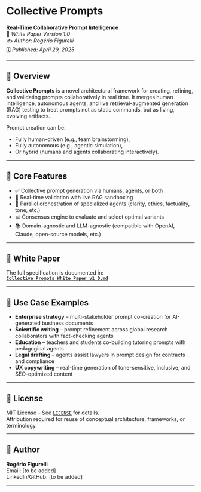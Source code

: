 # Collective Prompts  
**Real-Time Collaborative Prompt Intelligence**  
📄 *White Paper Version 1.0*  
✍️ *Author: Rogério Figurelli*  
🗓️ *Published: April 29, 2025*

---

## 📘 Overview

**Collective Prompts** is a novel architectural framework for creating, refining, and validating prompts collaboratively in real time. It merges human intelligence, autonomous agents, and live retrieval-augmented generation (RAG) testing to treat prompts not as static commands, but as living, evolving artifacts.

Prompt creation can be:
- Fully human-driven (e.g., team brainstorming),
- Fully autonomous (e.g., agentic simulation),
- Or hybrid (humans and agents collaborating interactively).

---

## 🧠 Core Features

- ✅ Collective prompt generation via humans, agents, or both  
- 🔄 Real-time validation with live RAG sandboxing  
- 🧩 Parallel orchestration of specialized agents (clarity, ethics, factuality, tone, etc.)  
- 📊 Consensus engine to evaluate and select optimal variants  
- 📚 Domain-agnostic and LLM-agnostic (compatible with OpenAI, Claude, open-source models, etc.)

---

## 📄 White Paper

The full specification is documented in:  
**[`Collective_Prompts_White_Paper_v1_0.md`](./Collective_Prompts_White_Paper_v1_0.md)**

---

## 💼 Use Case Examples

- **Enterprise strategy** – multi-stakeholder prompt co-creation for AI-generated business documents  
- **Scientific writing** – prompt refinement across global research collaborators with fact-checking agents  
- **Education** – teachers and students co-building tutoring prompts with pedagogical agents  
- **Legal drafting** – agents assist lawyers in prompt design for contracts and compliance  
- **UX copywriting** – real-time generation of tone-sensitive, inclusive, and SEO-optimized content

---

## 📜 License

MIT License – See [`LICENSE`](./LICENSE) for details.  
Attribution required for reuse of conceptual architecture, frameworks, or terminology.

---

## 👤 Author

**Rogério Figurelli**  
Email: [to be added]  
LinkedIn/GitHub: [to be added]

---

